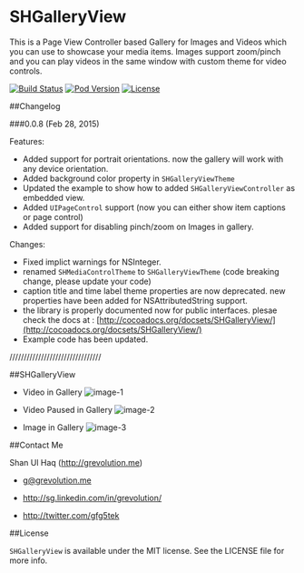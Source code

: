 SHGalleryView
=============

This is a Page View Controller based Gallery for Images and Videos which you can use to showcase your media items. Images support zoom/pinch and you can play videos in the same window with custom theme for video controls.

[![Build Status](https://img.shields.io/travis/grevolution/SHGalleryView.svg?branch=master)](https://travis-ci.org/grevolution/SHGalleryView) [![Pod Version](https://img.shields.io/cocoapods/v/SHGalleryView.svg)](https://img.shields.io/cocoapods/v/SHGalleryView.svg) [![License](https://img.shields.io/cocoapods/l/SHGalleryView.svg)](https://img.shields.io/cocoapods/l/SHGalleryView.svg)


##Changelog

###0.0.8 (Feb 28, 2015)

Features:

- Added support for portrait orientations. now the gallery will work with any device orientation.
- Added background color property in `SHGalleryViewTheme`
- Updated the example to show how to added `SHGalleryViewController` as embedded view.
- Added `UIPageControl` support (now you can either show item captions or page control)
- Added support for disabling pinch/zoom on Images in gallery.


Changes:

- Fixed implict warnings for NSInteger.
- renamed `SHMediaControlTheme` to `SHGalleryViewTheme` (code breaking change, please update your code)
- caption title and time label theme properties are now deprecated. new properties have been added for NSAttributedString support.
- the library is properly documented now for public interfaces. plesae check the docs at : [http://cocoadocs.org/docsets/SHGalleryView/](http://cocoadocs.org/docsets/SHGalleryView/)
- Example code has been updated.



////////////////////////////////

##SHGalleryView

- Video in Gallery
![image-1](https://raw.github.com/grevolution/SHGalleryView/master/wiki-images/1.png)

- Video Paused in Gallery
![image-2](https://raw.github.com/grevolution/SHGalleryView/master/wiki-images/2.png)

- Image in Gallery
![image-3](https://raw.github.com/grevolution/SHGalleryView/master/wiki-images/3.png)

##Contact Me

Shan Ul Haq (http://grevolution.me)

- g@grevolution.me

- http://sg.linkedin.com/in/grevolution/

- http://twitter.com/gfg5tek

##License

`SHGalleryView` is available under the MIT license. See the LICENSE file for more info.